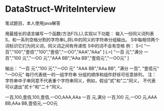 # DataStruct-WriteInterview
笔试题目，本人使用java解答

用最擅长的语言编写一个函数/方法F(S,L),实现以下功能：
输入一份同义词列表S，和一系列空格分割的字符串L,将L中的同义的字符串分组输出。
S中每相邻两个词标识它们为同义词，同义词之间有传递性
S中的词不会有空格
例：
S=[
"一百","100","壹佰","100","壹佰","一OO","AAA","AAa"
]
L=[
"一百 元","满分 一百","100 元","一OO 元","AAA BB","AAa BB","壹佰元","一OO元"
]

输出：
"一百 元","100 元","一OO 元"
"AAA BB","AAa BB",
"满分 一百",
"壹佰元"
"一OO元"
每行代表统一的一组字符串
分组的顺序和组件舒徐可任意排列。
注：字符串中子串同意不代表重个字符串同义，例如，假设"贰"和"二"同义，
不代表可以退出"贰十"和"二十"同义。

一百,100,壹佰,100,壹佰,一OO,AAA,AAa
一百 元,满分 一百,100 元,一OO 元,AAA BB,AAa BB,壹佰元,一OO元
